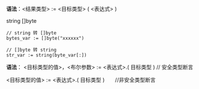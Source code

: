 **语法**：<结果类型> := <目标类型> ( <表达式> )

string  []byte

```
// string 转 []byte
bytes_var := []byte("xxxxxx")  

// []byte 转 string
str_var := string(byte_var[:])
```



**语法**： <目标类型的值>，<布尔参数> := <表达式>.( 目标类型 ) // 安全类型断言

<目标类型的值> := <表达式>.( 目标类型 )　　//非安全类型断言

